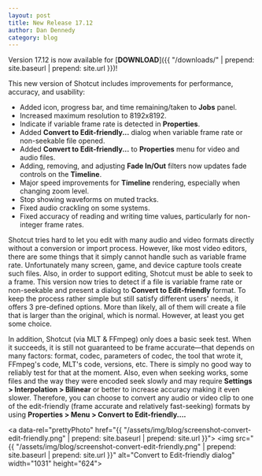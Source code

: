 ```yaml
---
layout: post
title: New Release 17.12
author: Dan Dennedy
category: blog
---
```


Version 17.12 is now available for [**DOWNLOAD**]({{ "/downloads/" | prepend: site.baseurl | prepend: site.url }})!

This new version of Shotcut includes improvements for performance, accuracy,
and usability:

* Added icon, progress bar, and time remaining/taken to **Jobs** panel.
* Increased maximum resolution to 8192x8192.
* Indicate if variable frame rate is detected in **Properties**.
* Added **Convert to Edit-friendly...** dialog when variable frame rate or non-seekable file opened.
* Added **Convert to Edit-friendly...** to **Properties** menu for video and audio files.
* Adding, removing, and adjusting **Fade In/Out** filters now updates fade controls on the **Timeline**.
* Major speed improvements for **Timeline** rendering, especially when changing zoom level.
* Stop showing waveforms on muted tracks.
* Fixed audio crackling on some systems.
* Fixed accuracy of reading and writing time values, particularly for non-integer frame rates.

Shotcut tries hard to let you edit with many audio and video formats directly
without a conversion or import process. However, like most video editors, there
are some things that it simply cannot handle such as variable frame rate.
Unfortunately many screen, game, and device capture tools create such files.
Also, in order to support editing, Shotcut must be able to seek to a frame. This
version now tries to detect if a file is variable frame rate or non-seekable and
present a dialog to **Convert to Edit-friendly** format. To keep the process
rather simple but still satisfy different users' needs, it offers 3 pre-defined
options. More than likely, all of them will create a file that is larger than
the original, which is normal. However, at least you get some choice.

In addition, Shotcut (via MLT &amp; FFmpeg) only does a basic seek test. When it
succeeds, it is still not guaranteed to be frame accurate&mdash;that depends on
many factors: format, codec, parameters of codec, the tool that wrote it,
FFmpeg's code, MLT's code, versions, etc. There is simply no good way to
reliably test for that at the moment. Also, even when seeking works, some files
and the way they were encoded seek slowly and may require **Settings >
Interpolation > Bilinear** or better to increase accuracy making it even slower.
Therefore, you can choose to convert any audio or video clip to one of the
edit-friendly (frame accurate and relatively fast-seeking) formats by using
**Properties > Menu > Convert to Edit-friendly....**

<a data-rel="prettyPhoto" href="{{ "/assets/img/blog/screenshot-convert-edit-friendly.png" | prepend: site.baseurl | prepend: site.url }}">
<img src="{{ "/assets/img/blog/screenshot-convert-edit-friendly.png" | prepend: site.baseurl | prepend: site.url }}" alt="Convert to Edit-friendly dialog" width="1031" height="624"></a>
